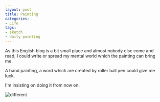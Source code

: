 ```yaml
---
layout: post
title: Painting
categories:
- Life
tags:
- sketch
- daily painting
---
```


As this English blog is a bit small place and almost nobody else come and read, I could write or spread my mental world which the painting can bring me.  

A hand painting, a word which are created by roller ball pen could give me luck.  

I'm insisting on doing it from now on.  

![different](https://ws4.sinaimg.cn/large/006tKfTcly1fisjrr02mhj30go0gon1z.jpg)